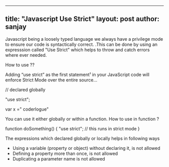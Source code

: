 
---
title:  "Javascript Use Strict"
layout: post
author: sanjay 
---


Javascript being a loosely typed language we always have a privilege mode to ensure our code is syntactically correct. .This can be done by using  an expresssion called "Use Strict" which helps to throw and catch errors where ever needed.

How to use ??

Adding “use strict” as the first statement¹ in your JavaScript code will enforce Strict Mode over the entire source…

// declared globally 

"use strict";

var x =" coderlogue"

You can use it either globally or within a function. 
How to use in function ?

function doSomething() {
    "use strict";
    // this runs in strict mode
}

The expressions which declared globally or locally  helps in following ways 

* Using a variable (property or object) without declaring it, is not allowed
* Defining a property more than once, is not allowed
* Duplicating a parameter name is not allowed
